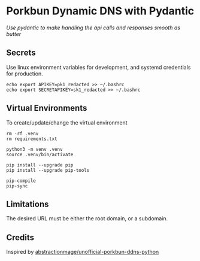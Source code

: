 # Porkbun Dynamic DNS with Pydantic
*Use pydantic to make handling the api calls and responses smooth as butter*

## Secrets
Use linux environment variables for development, and systemd credentials for production.
```
echo export APIKEY=pk1_redacted >> ~/.bashrc
echo export SECRETAPIKEY=sk1_redacted >> ~/.bashrc
```

## Virtual Environments
To create/update/change the virtual environment
```
rm -rf .venv
rm requirements.txt

python3 -m venv .venv
source .venv/bin/activate

pip install --upgrade pip
pip install --upgrade pip-tools

pip-compile
pip-sync
```

## Limitations
The desired URL must be either the root domain, or a subdomain.

## Credits
Inspired by [abstractionmage/unofficial-porkbun-ddns-python](https://github.com/abstractionmage/unofficial-porkbun-ddns-python)
